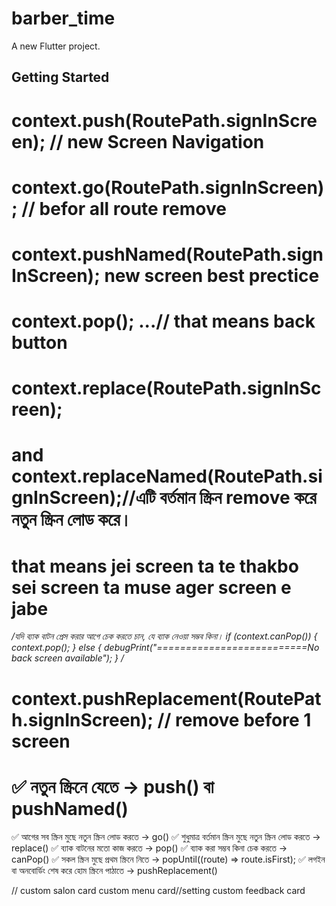 # barber_time

A new Flutter project.

## Getting Started

# context.push(RoutePath.signInScreen); // new Screen Navigation

# context.go(RoutePath.signInScreen); // befor all route remove

# context.pushNamed(RoutePath.signInScreen); new screen best prectice

# context.pop(); ...// that means back button

# context.replace(RoutePath.signInScreen);

# and  context.replaceNamed(RoutePath.signInScreen);//এটি বর্তমান স্ক্রিন remove করে নতুন স্ক্রিন লোড করে।

# that means jei screen ta te thakbo sei screen ta muse ager screen e jabe


*/যদি ব্যাক বাটন প্রেস করার আগে চেক করতে চান, যে ব্যাক নেওয়া সম্ভব কিনা।
if (context.canPop()) {
context.pop();
} else {
debugPrint("==========================No back screen available");
}
/*

# context.pushReplacement(RoutePath.signInScreen); // remove before 1 screen

# ✅ নতুন স্ক্রিনে যেতে → push() বা pushNamed()
✅ আগের সব স্ক্রিন মুছে নতুন স্ক্রিন লোড করতে → go()
✅ শুধুমাত্র বর্তমান স্ক্রিন মুছে নতুন স্ক্রিন লোড করতে → replace()
✅ ব্যাক বাটনের মতো কাজ করতে → pop()
✅ ব্যাক করা সম্ভব কিনা চেক করতে → canPop()
✅ সকল স্ক্রিন মুছে প্রথম স্ক্রিনে নিতে → popUntil((route) => route.isFirst);
✅ লগইন বা অনবোর্ডিং শেষ করে হোম স্ক্রিনে পাঠাতে → pushReplacement()



//
 custom salon card
custom menu card//setting 
custom feedback card